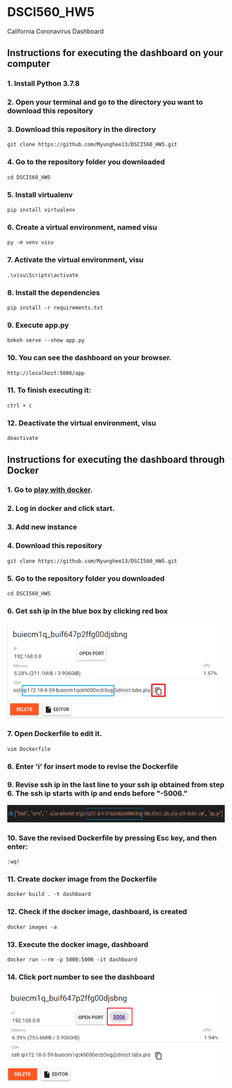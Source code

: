 # DSCI560_HW5
California Coronavirus Dashboard

## Instructions for executing the dashboard on your computer
### 1. Install Python 3.7.8
### 2. Open your terminal and go to the directory you want to download this repository
### 3. Download this repository in the directory
```
git clone https://github.com/Myunghee13/DSCI560_HW5.git
```
### 4. Go to the repository folder you downloaded 
```
cd DSCI560_HW5
```
### 5. Install virtualenv
```
pip install virtualenv
```
### 6. Create a virtual environment, named visu
```
py -m venv visu
```
### 7. Activate the virtual environment, visu
```
.\visu\Scripts\activate
```
### 8. Install the dependencies
```
pip install -r requirements.txt
```
### 9. Execute app.py
```
bokeh serve --show app.py
```
### 10. You can see the dashboard on your browser.
```
http://localhost:5006/app
```
### 11. To finish executing it:
```
ctrl + c
```
### 12. Deactivate the virtual environment, visu
```
deactivate
```
## Instructions for executing the dashboard through Docker
### 1. Go to [play with docker](https://labs.play-with-docker.com/).
### 2. Log in docker and click start.
### 3. Add new instance
### 4.  Download this repository
```
git clone https://github.com/Myunghee13/DSCI560_HW5.git
```
### 5. Go to the repository folder you downloaded 
```
cd DSCI560_HW5
```
### 6. Get ssh ip in the blue box by clicking red box
<p align="left">
    <img src="screenshot1.png" width="500px"/>
</p>

### 7. Open Dockerfile to edit it.
```
vim Dockerfile
```
### 8. Enter 'i' for insert mode to revise the Dockerfile
### 9. Revise ssh ip in the last line to your ssh ip obtained from step 6. The ssh ip starts with ip and ends before "-5006."
<p align="center">
    <img src="screenshot2.png" width="1200px" height="40px"/>
</p>

### 10. Save the revised Dockerfile by pressing Esc key, and then enter:
```
:wq!
```
### 11. Create docker image from the Dockerfile
```
docker build . -t dashboard
```
### 12. Check if the docker image, dashboard, is created
```
docker images -a
```
### 13. Execute the docker image, dashboard 
```
docker run --rm -p 5006:5006 -it dashboard
```
### 14. Click port number to see the dashboard
<p align="left">
    <img src="screenshot3.png" width="500px"/>
</p>
